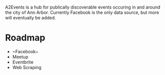A2Events is a hub for publically discoverable events occuring in and around the city of Ann Arbor. Currently Facebook is the only data source, but more will eventually be added.

# Roadmap
* ~Facebook~
* Meetup
* Eventbrite
* Web Scraping